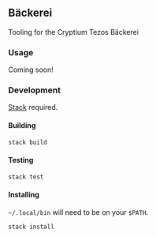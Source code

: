 ## Bäckerei

Tooling for the Cryptium Tezos Bäckerei

### Usage

Coming soon!

### Development

[Stack](https://haskellstack.org) required.

#### Building

```bash
stack build
```

#### Testing

```bash
stack test
```

#### Installing

`~/.local/bin` will need to be on your `$PATH`.

```bash
stack install
```
